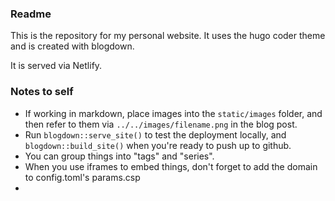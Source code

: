 ### Readme

This is the repository for my personal website. It uses the hugo coder theme and is created with blogdown. 

It is served via Netlify.

### Notes to self

- If working in markdown, place images into the `static/images` folder, and then refer to them via `../../images/filename.png` in the blog post.
- Run `blogdown::serve_site()` to test the deployment locally, and `blogdown::build_site()` when you're ready to push up to github. 
- You can group things into "tags" and "series". 
- When you use iframes to embed things, don't forget to add the domain to config.toml's params.csp
- 